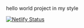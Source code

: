 hello world project in my style

[![Netlify Status](https://api.netlify.com/api/v1/badges/498ca6d8-1df3-45e0-842f-d757315cf62e/deploy-status)](https://app.netlify.com/sites/angry-goldberg-f1c5b8/deploys)

